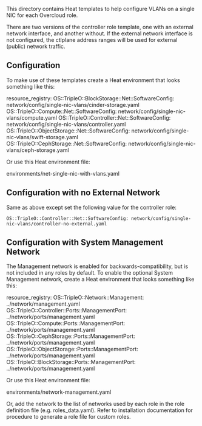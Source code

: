 This directory contains Heat templates to help configure
VLANs on a single NIC for each Overcloud role.

There are two versions of the controller role template, one with
an external network interface, and another without. If the
external network interface is not configured, the ctlplane address
ranges will be used for external (public) network traffic.

Configuration
-------------

To make use of these templates create a Heat environment that looks
something like this:

  resource\_registry:
    OS::TripleO::BlockStorage::Net::SoftwareConfig: network/config/single-nic-vlans/cinder-storage.yaml
    OS::TripleO::Compute::Net::SoftwareConfig: network/config/single-nic-vlans/compute.yaml
    OS::TripleO::Controller::Net::SoftwareConfig: network/config/single-nic-vlans/controller.yaml
    OS::TripleO::ObjectStorage::Net::SoftwareConfig: network/config/single-nic-vlans/swift-storage.yaml
    OS::TripleO::CephStorage::Net::SoftwareConfig: network/config/single-nic-vlans/ceph-storage.yaml

Or use this Heat environment file:

  environments/net-single-nic-with-vlans.yaml

Configuration with no External Network
--------------------------------------

Same as above except set the following value for the controller role:

    OS::TripleO::Controller::Net::SoftwareConfig: network/config/single-nic-vlans/controller-no-external.yaml

Configuration with System Management Network
--------------------------------------------

The Management network is enabled for backwards-compatibility, but
is not included in any roles by default. To enable the optional System
Management network, create a Heat environment that looks something like
this:

  resource\_registry:
    OS::TripleO::Network::Management: ../network/management.yaml
    OS::TripleO::Controller::Ports::ManagementPort: ../network/ports/management.yaml
    OS::TripleO::Compute::Ports::ManagementPort: ../network/ports/management.yaml
    OS::TripleO::CephStorage::Ports::ManagementPort: ../network/ports/management.yaml
    OS::TripleO::ObjectStorage::Ports::ManagementPort: ../network/ports/management.yaml
    OS::TripleO::BlockStorage::Ports::ManagementPort: ../network/ports/management.yaml

Or use this Heat environment file:

  environments/network-management.yaml

Or, add the network to the list of networks used by each role in the role
definition file (e.g. roles_data.yaml). Refer to installation documentation
for procedure to generate a role file for custom roles.
